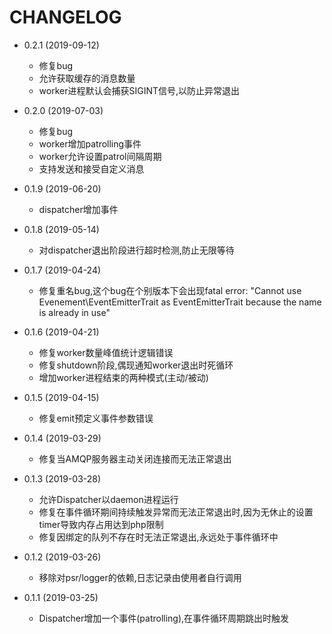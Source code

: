 # CHANGELOG

* 0.2.1 (2019-09-12)
    * 修复bug
    * 允许获取缓存的消息数量
    * worker进程默认会捕获SIGINT信号,以防止异常退出

* 0.2.0 (2019-07-03)
    * 修复bug
    * worker增加patrolling事件
    * worker允许设置patrol间隔周期
    * 支持发送和接受自定义消息

* 0.1.9 (2019-06-20)
    * dispatcher增加事件

* 0.1.8 (2019-05-14)
    * 对dispatcher退出阶段进行超时检测,防止无限等待

* 0.1.7 (2019-04-24)
    * 修复重名bug,这个bug在个别版本下会出现fatal error: "Cannot use Evenement\EventEmitterTrait as EventEmitterTrait because the name is already in use"

* 0.1.6 (2019-04-21)
    * 修复worker数量峰值统计逻辑错误
    * 修复shutdown阶段,偶现通知worker退出时死循环
    * 增加worker进程结束的两种模式(主动/被动)

* 0.1.5 (2019-04-15)
    * 修复emit预定义事件参数错误

* 0.1.4 (2019-03-29)
    * 修复当AMQP服务器主动关闭连接而无法正常退出

* 0.1.3 (2019-03-28)
    * 允许Dispatcher以daemon进程运行
    * 修复在事件循环期间持续触发异常而无法正常退出时,因为无休止的设置timer导致内存占用达到php限制
    * 修复因绑定的队列不存在时无法正常退出,永远处于事件循环中

* 0.1.2 (2019-03-26)
    * 移除对psr/logger的依赖,日志记录由使用者自行调用

* 0.1.1 (2019-03-25)
    * Dispatcher增加一个事件(patrolling),在事件循环周期跳出时触发